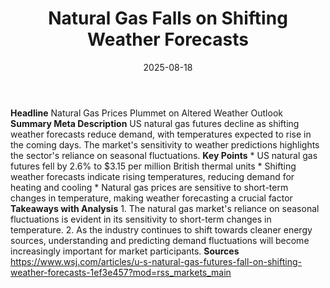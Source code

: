 ﻿---
title: Natural Gas Falls on Shifting Weather Forecasts
date: '2025-08-18'
category: Markets
summary: ''
slug: natural gas falls on shifting weather forecasts
source_urls:
- https://www.wsj.com/articles/u-s-natural-gas-futures-fall-on-shifting-weather-forecasts-1ef3e457?mod=rss_markets_main
seo:
  title: Natural Gas Falls on Shifting Weather Forecasts | Hash n Hedge
  description: ''
  keywords:
  - news
  - markets
  - brief
---

**Headline** Natural Gas Prices Plummet on Altered Weather Outlook  **Summary Meta Description** US natural gas futures decline as shifting weather forecasts reduce demand, with temperatures expected to rise in the coming days. The market's sensitivity to weather predictions highlights the sector's reliance on seasonal fluctuations.  **Key Points**  * US natural gas futures fell by 2.6% to $3.15 per million British thermal units * Shifting weather forecasts indicate rising temperatures, reducing demand for heating and cooling * Natural gas prices are sensitive to short-term changes in temperature, making weather forecasting a crucial factor  **Takeaways with Analysis**  1. The natural gas market's reliance on seasonal fluctuations is evident in its sensitivity to short-term changes in temperature. 2. As the industry continues to shift towards cleaner energy sources, understanding and predicting demand fluctuations will become increasingly important for market participants.  **Sources** https://www.wsj.com/articles/u-s-natural-gas-futures-fall-on-shifting-weather-forecasts-1ef3e457?mod=rss_markets_main 
